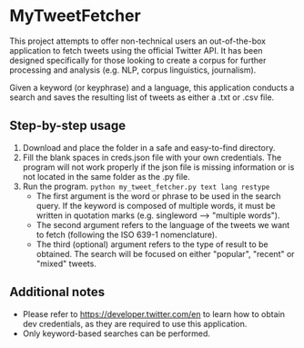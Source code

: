 # MyTweetFetcher
This project attempts to offer non-technical users an out-of-the-box application to fetch tweets using the official Twitter API. It has been designed specifically for those looking to create a corpus for further processing and analysis (e.g. NLP, corpus linguistics, journalism).

Given a keyword (or keyphrase) and a language, this application conducts a search and saves the resulting list of tweets as either a .txt or .csv file. 

## Step-by-step usage
1. Download and place the folder in a safe and easy-to-find directory.
2. Fill the blank spaces in creds.json file with your own credentials. The program will not work properly if the json file is missing information or is not located in the same folder as the .py file.
3. Run the program. `python my_tweet_fetcher.py text lang restype` <br />
    * The first argument is the word or phrase to be used in the search query.
    If the keyword is composed of multiple words, it must be written in quotation marks (e.g. singleword --> "multiple words"). 
    * The second argument refers to the language of the tweets we want to fetch (following the ISO 639-1 nomenclature).
    * The third (optional) argument refers to the type of result to be obtained. The search will be focused on either "popular", "recent" or "mixed" tweets.
 
 ## Additional notes
 * Please refer to https://developer.twitter.com/en to learn how to obtain dev credentials, as they are required to use this application. 
 * Only keyword-based searches can be performed.
